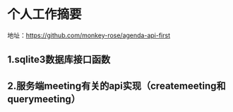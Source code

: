 # 个人工作摘要
地址：https://github.com/monkey-rose/agenda-api-first
## 1.sqlite3数据库接口函数
## 2.服务端meeting有关的api实现（createmeeting和querymeeting）
